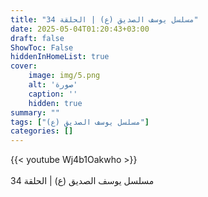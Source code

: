 ```yaml
---
title: "مسلسل يوسف الصديق (ع) | الحلقة 34"
date: 2025-05-04T01:20:43+03:00
draft: false
ShowToc: False
hiddenInHomeList: true
cover:
    image: img/5.png
    alt: 'صورة'
    caption: ''
    hidden: true
summary: ""
tags: ["مسلسل يوسف الصديق (ع)"]
categories: []
---
```


{{< youtube Wj4b1Oakwho >}}  
 <br>
مسلسل يوسف الصديق (ع) | الحلقة 34